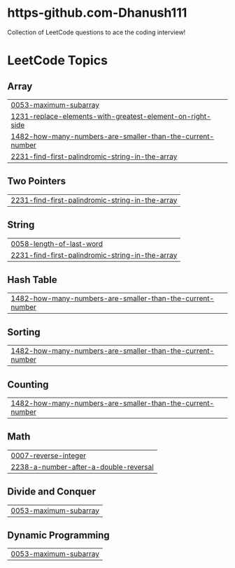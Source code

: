 # https-github.com-Dhanush111
Collection of LeetCode questions to ace the coding interview!

<!---LeetCode Topics Start-->
# LeetCode Topics
## Array
|  |
| ------- |
| [0053-maximum-subarray](https://github.com/Dhanush111/https-github.com-Dhanush111/tree/master/0053-maximum-subarray) |
| [1231-replace-elements-with-greatest-element-on-right-side](https://github.com/Dhanush111/https-github.com-Dhanush111/tree/master/1231-replace-elements-with-greatest-element-on-right-side) |
| [1482-how-many-numbers-are-smaller-than-the-current-number](https://github.com/Dhanush111/https-github.com-Dhanush111/tree/master/1482-how-many-numbers-are-smaller-than-the-current-number) |
| [2231-find-first-palindromic-string-in-the-array](https://github.com/Dhanush111/https-github.com-Dhanush111/tree/master/2231-find-first-palindromic-string-in-the-array) |
## Two Pointers
|  |
| ------- |
| [2231-find-first-palindromic-string-in-the-array](https://github.com/Dhanush111/https-github.com-Dhanush111/tree/master/2231-find-first-palindromic-string-in-the-array) |
## String
|  |
| ------- |
| [0058-length-of-last-word](https://github.com/Dhanush111/https-github.com-Dhanush111/tree/master/0058-length-of-last-word) |
| [2231-find-first-palindromic-string-in-the-array](https://github.com/Dhanush111/https-github.com-Dhanush111/tree/master/2231-find-first-palindromic-string-in-the-array) |
## Hash Table
|  |
| ------- |
| [1482-how-many-numbers-are-smaller-than-the-current-number](https://github.com/Dhanush111/https-github.com-Dhanush111/tree/master/1482-how-many-numbers-are-smaller-than-the-current-number) |
## Sorting
|  |
| ------- |
| [1482-how-many-numbers-are-smaller-than-the-current-number](https://github.com/Dhanush111/https-github.com-Dhanush111/tree/master/1482-how-many-numbers-are-smaller-than-the-current-number) |
## Counting
|  |
| ------- |
| [1482-how-many-numbers-are-smaller-than-the-current-number](https://github.com/Dhanush111/https-github.com-Dhanush111/tree/master/1482-how-many-numbers-are-smaller-than-the-current-number) |
## Math
|  |
| ------- |
| [0007-reverse-integer](https://github.com/Dhanush111/https-github.com-Dhanush111/tree/master/0007-reverse-integer) |
| [2238-a-number-after-a-double-reversal](https://github.com/Dhanush111/https-github.com-Dhanush111/tree/master/2238-a-number-after-a-double-reversal) |
## Divide and Conquer
|  |
| ------- |
| [0053-maximum-subarray](https://github.com/Dhanush111/https-github.com-Dhanush111/tree/master/0053-maximum-subarray) |
## Dynamic Programming
|  |
| ------- |
| [0053-maximum-subarray](https://github.com/Dhanush111/https-github.com-Dhanush111/tree/master/0053-maximum-subarray) |
<!---LeetCode Topics End-->